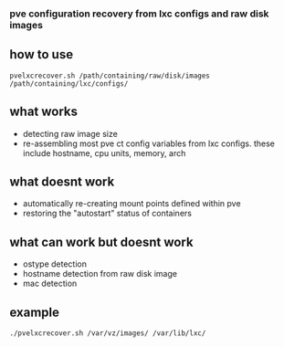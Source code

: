 ### pve configuration recovery from lxc configs and raw disk images

## how to use
`pvelxcrecover.sh /path/containing/raw/disk/images /path/containing/lxc/configs/`

## what works
 * detecting raw image size
 * re-assembling most pve ct config variables from lxc configs. these include
   hostname, cpu units, memory, arch

## what doesnt work
 * automatically re-creating mount points defined within pve
 * restoring the "autostart" status of containers

## what can work but doesnt work
 * ostype detection
 * hostname detection from raw disk image
 * mac detection 

## example
`./pvelxcrecover.sh /var/vz/images/ /var/lib/lxc/`

